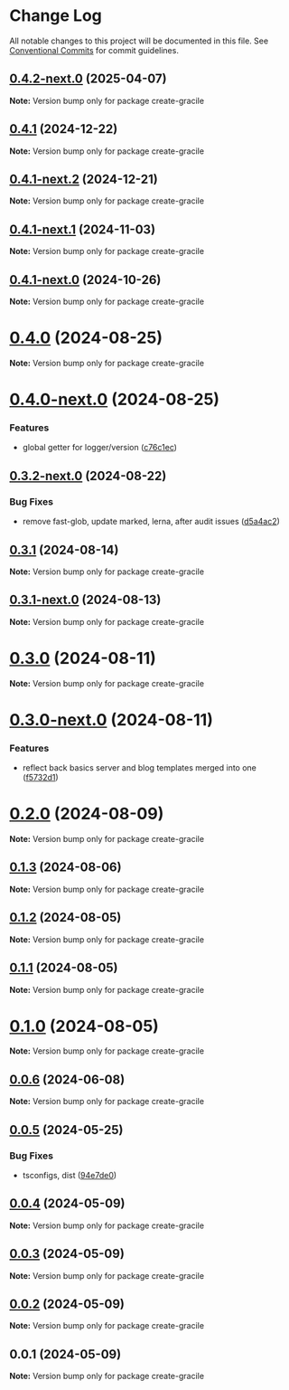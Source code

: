 # Change Log

All notable changes to this project will be documented in this file.
See [Conventional Commits](https://conventionalcommits.org) for commit guidelines.

## [0.4.2-next.0](https://github.com/gracile-web/gracile/compare/create-gracile@0.4.1...create-gracile@0.4.2-next.0) (2025-04-07)

**Note:** Version bump only for package create-gracile

## [0.4.1](https://github.com/gracile-web/gracile/compare/create-gracile@0.4.1-next.2...create-gracile@0.4.1) (2024-12-22)

**Note:** Version bump only for package create-gracile

## [0.4.1-next.2](https://github.com/gracile-web/gracile/compare/create-gracile@0.4.1-next.1...create-gracile@0.4.1-next.2) (2024-12-21)

**Note:** Version bump only for package create-gracile

## [0.4.1-next.1](https://github.com/gracile-web/gracile/compare/create-gracile@0.4.1-next.0...create-gracile@0.4.1-next.1) (2024-11-03)

**Note:** Version bump only for package create-gracile

## [0.4.1-next.0](https://github.com/gracile-web/gracile/compare/create-gracile@0.4.0...create-gracile@0.4.1-next.0) (2024-10-26)

**Note:** Version bump only for package create-gracile

# [0.4.0](https://github.com/gracile-web/gracile/compare/create-gracile@0.4.0-next.0...create-gracile@0.4.0) (2024-08-25)

**Note:** Version bump only for package create-gracile

# [0.4.0-next.0](https://github.com/gracile-web/gracile/compare/create-gracile@0.3.2-next.0...create-gracile@0.4.0-next.0) (2024-08-25)

### Features

* global getter for logger/version ([c76c1ec](https://github.com/gracile-web/gracile/commit/c76c1ec1e5b6104ef5c40695768e84af5167baf9))

## [0.3.2-next.0](https://github.com/gracile-web/gracile/compare/create-gracile@0.3.1...create-gracile@0.3.2-next.0) (2024-08-22)

### Bug Fixes

* remove fast-glob, update marked, lerna, after audit issues ([d5a4ac2](https://github.com/gracile-web/gracile/commit/d5a4ac22fd958b7ecfbda972383bd3e3f9517d9c))

## [0.3.1](https://github.com/gracile-web/gracile/compare/create-gracile@0.3.1-next.0...create-gracile@0.3.1) (2024-08-14)

**Note:** Version bump only for package create-gracile

## [0.3.1-next.0](https://github.com/gracile-web/gracile/compare/create-gracile@0.3.0...create-gracile@0.3.1-next.0) (2024-08-13)

**Note:** Version bump only for package create-gracile

# [0.3.0](https://github.com/gracile-web/gracile/compare/create-gracile@0.3.0-next.0...create-gracile@0.3.0) (2024-08-11)

**Note:** Version bump only for package create-gracile

# [0.3.0-next.0](https://github.com/gracile-web/gracile/compare/create-gracile@0.2.0...create-gracile@0.3.0-next.0) (2024-08-11)

### Features

* reflect back basics server and blog templates merged into one ([f5732d1](https://github.com/gracile-web/gracile/commit/f5732d194d793eabc1ffdad8ed9d48f9095d5377))

# [0.2.0](https://github.com/gracile-web/gracile/compare/create-gracile@0.2.0-next.0...create-gracile@0.2.0) (2024-08-09)

**Note:** Version bump only for package create-gracile

## [0.1.3](https://github.com/gracile-web/gracile/compare/create-gracile@0.1.3-next.0...create-gracile@0.1.3) (2024-08-06)

**Note:** Version bump only for package create-gracile

## [0.1.2](https://github.com/gracile-web/gracile/compare/create-gracile@0.1.2-next.0...create-gracile@0.1.2) (2024-08-05)

**Note:** Version bump only for package create-gracile

## [0.1.1](https://github.com/gracile-web/gracile/compare/create-gracile@0.1.0-next.2...create-gracile@0.1.1) (2024-08-05)

**Note:** Version bump only for package create-gracile

# [0.1.0](https://github.com/gracile-web/gracile/compare/create-gracile@0.1.0-next.2...create-gracile@0.1.0) (2024-08-05)

**Note:** Version bump only for package create-gracile

## [0.0.6](https://github.com/gracile-web/gracile/compare/create-gracile@0.0.5...create-gracile@0.0.6) (2024-06-08)

**Note:** Version bump only for package create-gracile

## [0.0.5](https://github.com/gracile-web/gracile/compare/create-gracile@0.0.4...create-gracile@0.0.5) (2024-05-25)

### Bug Fixes

* tsconfigs, dist ([94e7de0](https://github.com/gracile-web/gracile/commit/94e7de079f887bee5936c8b0f8a0301f60c8b215))

## [0.0.4](https://github.com/gracile-web/gracile/compare/create-gracile@0.0.3...create-gracile@0.0.4) (2024-05-09)

**Note:** Version bump only for package create-gracile

## [0.0.3](https://github.com/gracile-web/gracile/compare/create-gracile@0.0.2...create-gracile@0.0.3) (2024-05-09)

**Note:** Version bump only for package create-gracile

## [0.0.2](https://github.com/gracile-web/gracile/compare/create-gracile@0.0.1...create-gracile@0.0.2) (2024-05-09)

**Note:** Version bump only for package create-gracile

## 0.0.1 (2024-05-09)

**Note:** Version bump only for package create-gracile
